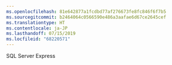 ```yaml
---
ms.openlocfilehash: 81e642877a1fcdbd77af276673fe8fc846f6f7b5
ms.sourcegitcommit: b2464064c0566590e486a3aafae6d67ce2645cef
ms.translationtype: HT
ms.contentlocale: ja-JP
ms.lasthandoff: 07/15/2019
ms.locfileid: "68220571"
---
```

SQL Server Express